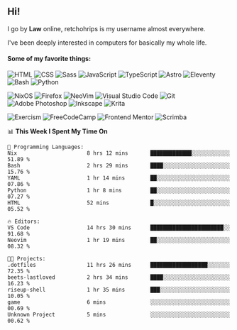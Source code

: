 ## Hi!

I go by **Law** online, retchohrips is my username almost everywhere.

I've been deeply interested in computers for basically my whole life.

#### Some of my favorite things:

![HTML](https://img.shields.io/badge/HTML-%23E34F26?style=flat&logo=html5&logoColor=white)
![CSS](https://img.shields.io/badge/CSS-%231572B6?style=flat&logo=css3&logoColor=white)
![Sass](https://img.shields.io/badge/Sass-%23CC6699?style=flat&logo=sass&logoColor=white)
![JavaScript](https://img.shields.io/badge/JavaScript-%23F7DF1E?style=flat&logo=javascript&logoColor=black)
![TypeScript](https://img.shields.io/badge/TypeScript-%233178C6?style=flat&logo=typescript&logoColor=white)
![Astro](https://img.shields.io/badge/Astro-%23BC52EE?style=flat&logo=astro&logoColor=white)
![Eleventy](https://img.shields.io/badge/Eleventy-black?style=flat&logo=eleventy&logoColor=white)
![Bash](https://img.shields.io/badge/Bash-%234EAA25?style=flat&logo=gnu-bash&logoColor=white)
![Python](https://img.shields.io/badge/Python-3670A0?style=flat&logo=python&logoColor=white)

![NixOS](https://img.shields.io/badge/NixOS-%235277C3?style=flat&logo=nixos&logoColor=white)
![Firefox](https://img.shields.io/badge/Firefox-FF7139?style=lat&logo=Firefox-Browser&logoColor=white)
![NeoVim](https://img.shields.io/badge/NeoVim-%2357A143?style=flat&logo=neovim&logoColor=white)
![Visual Studio Code](https://img.shields.io/badge/VS%20Code-0078d7.svg?style=flat&logo=visual-studio-code&logoColor=white)
![Git](https://img.shields.io/badge/Git-%23F05032?style=flat&logo=git&logoColor=white)
![Adobe Photoshop](https://img.shields.io/badge/Photoshop-%2331A8FF?style=flat&logo=adobe%20photoshop&logoColor=white)
![Inkscape](https://img.shields.io/badge/Inkscape-e0e0e0?style=flat&logo=inkscape&logoColor=080A13)
![Krita](https://img.shields.io/badge/Krita-203759?style=flat&logo=krita&logoColor=white)

![Exercism](https://img.shields.io/badge/Exercism-009CAB?style=flat&logo=exercism&logoColor=white)
![FreeCodeCamp](https://img.shields.io/badge/freeCodeCamp-%23123?style=flat&logo=freecodecamp&logoColor=white)
![Frontend Mentor](https://img.shields.io/badge/Frontend%20Mentor-%233F54A3?style=flat&logo=Frontend-Mentor&logoColor=white)
![Scrimba](https://img.shields.io/badge/Scrimba-2B283A?style=flat&logo=scrimba&logoColor=white)

<!--START_SECTION:waka-->
📊 **This Week I Spent My Time On** 

```text
💬 Programming Languages: 
Nix                      8 hrs 12 mins       █████████████░░░░░░░░░░░░   51.89 % 
Bash                     2 hrs 29 mins       ████░░░░░░░░░░░░░░░░░░░░░   15.76 % 
YAML                     1 hr 14 mins        ██░░░░░░░░░░░░░░░░░░░░░░░   07.86 % 
Python                   1 hr 8 mins         ██░░░░░░░░░░░░░░░░░░░░░░░   07.27 % 
HTML                     52 mins             █░░░░░░░░░░░░░░░░░░░░░░░░   05.52 % 

🔥 Editors: 
VS Code                  14 hrs 30 mins      ███████████████████████░░   91.68 % 
Neovim                   1 hr 19 mins        ██░░░░░░░░░░░░░░░░░░░░░░░   08.32 % 

🐱‍💻 Projects: 
.dotfiles                11 hrs 26 mins      ██████████████████░░░░░░░   72.35 % 
beets-lastloved          2 hrs 34 mins       ████░░░░░░░░░░░░░░░░░░░░░   16.23 % 
riseup-shell             1 hr 35 mins        ███░░░░░░░░░░░░░░░░░░░░░░   10.05 % 
game                     6 mins              ░░░░░░░░░░░░░░░░░░░░░░░░░   00.69 % 
Unknown Project          5 mins              ░░░░░░░░░░░░░░░░░░░░░░░░░   00.62 % 
```


<!--END_SECTION:waka-->
